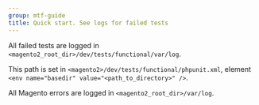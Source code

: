 ```yaml
---
group: mtf-guide
title: Quick start. See logs for failed tests
---
```


All failed tests are logged in `<magento2_root_dir>/dev/tests/functional/var/log`.

<div class="bs-callout bs-callout-tip" markdown="1">
  <p>This path is set in <code>&lt;magento2&gt;/dev/tests/functional/phpunit.xml</code>, element <code>&lt;env name="basedir" value="&lt;path_to_directory&gt;" /&gt;</code>.</p>
</div>

All Magento errors are logged in `<magento2_root_dir>/var/log`.
